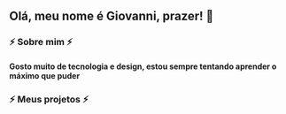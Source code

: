 ## Olá, meu nome é Giovanni, prazer! 👋

### ⚡ Sobre mim ⚡

#### Gosto muito de tecnologia e design, estou sempre tentando aprender o máximo que puder

### ⚡ Meus projetos ⚡
